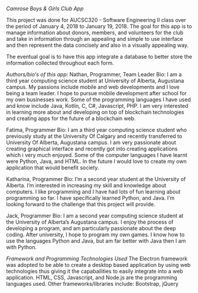 *Camrose Boys & Girls Club App*

This project was done for AUCSC320 - Software Engineering II class over the period of January 4, 2018 to January 19, 2018.
The goal for this app is to manage information about donors, members, and volunteers for the club and take in information through an appealing and simple to use interface and then represent the data concisely and also in a visually appealing way.

The eventual goal is to have this app integrate a database to better store the information collected throughout each form.

*Authors/bio's of this app:*
Nathan, Programmer, Team Leader
Bio: I am a third year computing science student at University of Alberta, Augustana campus. My passions include mobile and web developments and I love being a team leader. I hope to pursue mobile development after school for my own businesses work. Some of the programming languages I have used and know include Java, Kotlin, C, C#, Javascript, PHP. I am very interested in learning more about and developing on top of blockchain technologies and creating apps for the future of a blockchain web.

Fatima, Programmer
Bio: I am a third year computing science student who previously study at the University Of Calgary and recently transferred to University Of Alberta, Augustana campus. I am very passionate about creating graphical interface and recently got into creating applications which i very much enjoyed. Some of the computer languages I have learnt were Python, Java, and HTML. In the future I would love to create my own application that would benefit society.

Katharina, Programmer
Bio: I’m a second year student at the University of Alberta. I’m interested in increasing my skill and knowledge about computers. I like programming and I have had lots of fun learning about programming so far. I have specifically learned Python, and Java. I’m looking forward to the challenge that this project will provide.

Jack, Programmer
Bio: I am a second year computing science student at the University of Alberta’s Augustana campus. I enjoy the process of developing a program, and am particularly passionate about the deep coding. After university, I hope to program my own games. I know how to use the languages Python and Java, but am far better with Java then I am with Python. 


*Framework and Programming Technologies Used*
The Electron framework was adopted to be able to create a desktop based application by using web technologies thus giving it the capabailities to easily integrate into a web application.
HTML, CSS, Javascript, and Node.js are the programming languages used.
Other frameworks/libraries include: Bootstrap, jQuery
